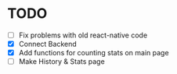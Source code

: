 # TODO

- [ ] Fix problems with old react-native code
- [x] Connect Backend
- [x] Add functions for counting stats on main page
- [ ] Make History & Stats page

